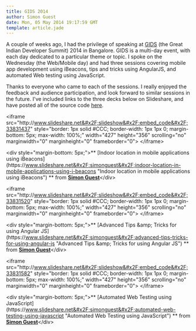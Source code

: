 ```yaml
---
title: GIDS 2014
author: Simon Guest
date: Mon, 05 May 2014 19:17:59 GMT
template: article.jade
---
```


A couple of weeks ago, I had the privilege of speaking at [GIDS](http:&#x2F;&#x2F;www.developermarch.com&#x2F;developersummit&#x2F;about.html) (the Great Indian Developer Summit) 2014 in Bangalore. GIDS is a multi-day event, with each day dedicated to a particular theme or topic. I spoke on the Wednesday (the Web&#x2F;Mobile day) and had three sessions covering mobile app development using iBeacons, tips and tricks using AngularJS, and automated Web testing using JavaScript.

Thanks to everyone who came to each of the sessions. I really enjoyed the feedback and audience participation, and look forward to similar sessions in the future. I&#39;ve included links to the three decks below on Slideshare, and have posted all of the source code [here](http:&#x2F;&#x2F;github.com&#x2F;simonguest&#x2F;gids).

&lt;iframe src=&quot;http:&#x2F;&#x2F;www.slideshare.net&#x2F;slideshow&#x2F;embed_code&#x2F;33831437&quot; style=&quot;border: 1px solid #CCC; border-width: 1px 1px 0; margin-bottom: 5px; max-width: 100%;&quot; width=&quot;427&quot; height=&quot;356&quot; scrolling=&quot;no&quot; marginwidth=&quot;0&quot; marginheight=&quot;0&quot; frameborder=&quot;0&quot;&gt; &lt;&#x2F;iframe&gt;

&lt;div style=&quot;margin-bottom: 5px;&quot;&gt;** [Indoor location in mobile applications using iBeacons](https:&#x2F;&#x2F;www.slideshare.net&#x2F;simonguest&#x2F;indoor-location-in-mobile-applications-using-i-beacons &quot;Indoor location in mobile applications using iBeacons&quot;) ** from **[Simon Guest](http:&#x2F;&#x2F;www.slideshare.net&#x2F;simonguest)**&lt;&#x2F;div&gt;

&lt;iframe src=&quot;http:&#x2F;&#x2F;www.slideshare.net&#x2F;slideshow&#x2F;embed_code&#x2F;33831520&quot; style=&quot;border: 1px solid #CCC; border-width: 1px 1px 0; margin-bottom: 5px; max-width: 100%;&quot; width=&quot;427&quot; height=&quot;356&quot; scrolling=&quot;no&quot; marginwidth=&quot;0&quot; marginheight=&quot;0&quot; frameborder=&quot;0&quot;&gt; &lt;&#x2F;iframe&gt;

&lt;div style=&quot;margin-bottom: 5px;&quot;&gt;** [Advanced Tips &amp;amp; Tricks for using Angular JS](https:&#x2F;&#x2F;www.slideshare.net&#x2F;simonguest&#x2F;advanced-tips-tricks-for-using-angular-js &quot;Advanced Tips &amp;amp; Tricks for using Angular JS&quot;) ** from **[Simon Guest](http:&#x2F;&#x2F;www.slideshare.net&#x2F;simonguest)**&lt;&#x2F;div&gt;

&lt;iframe src=&quot;http:&#x2F;&#x2F;www.slideshare.net&#x2F;slideshow&#x2F;embed_code&#x2F;33831582&quot; style=&quot;border: 1px solid #CCC; border-width: 1px 1px 0; margin-bottom: 5px; max-width: 100%;&quot; width=&quot;427&quot; height=&quot;356&quot; scrolling=&quot;no&quot; marginwidth=&quot;0&quot; marginheight=&quot;0&quot; frameborder=&quot;0&quot;&gt; &lt;&#x2F;iframe&gt;

&lt;div style=&quot;margin-bottom: 5px;&quot;&gt;** [Automated Web Testing using JavaScript](https:&#x2F;&#x2F;www.slideshare.net&#x2F;simonguest&#x2F;automated-web-testing-using-javascript &quot;Automated Web Testing using JavaScript&quot;) ** from **[Simon Guest](http:&#x2F;&#x2F;www.slideshare.net&#x2F;simonguest)**&lt;&#x2F;div&gt;
